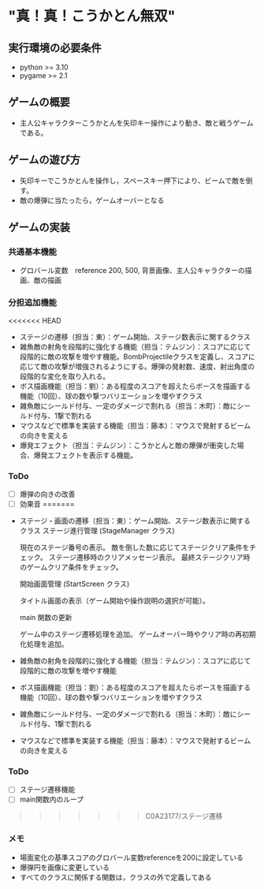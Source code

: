 # "真！真！こうかとん無双"

## 実行環境の必要条件
* python >= 3.10
* pygame >= 2.1

## ゲームの概要
* 主人公キャラクターこうかとんを矢印キー操作により動き、敵と戦うゲームである。

## ゲームの遊び方
* 矢印キーでこうかとんを操作し，スペースキー押下により、ビームで敵を倒す。
* 敵の爆弾に当たったら，ゲームオーバーとなる

## ゲームの実装
### 共通基本機能
* グロバール変数　reference 200, 500, 背景画像、主人公キャラクターの描画、敵の描画

### 分担追加機能
<<<<<<< HEAD
* ステージの遷移（担当：東）：ゲーム開始、ステージ数表示に関するクラス
* 雑魚敵の射角を段階的に強化する機能（担当：テムジン）：スコアに応じて段階的に敵の攻撃を増やす機能。BombProjectileクラスを定義し、スコアに応じて敵の攻撃が増強されるようにする。爆弾の発射数、速度、射出角度の段階的な変化を取り入れる。
* ボス描画機能（担当：劉）：ある程度のスコアを超えたらボースを描画する機能（10回）、球の数や撃つバリエーションを増やすクラス
* 雑魚敵にシールド付与、一定のダメージで割れる（担当：木町）：敵にシールド付与、1撃で割れる
* マウスなどで標準を実装する機能（担当：藤本）：マウスで発射するビームの向きを変える
* 爆発エフェクト（担当：テムジン）：こうかとんと敵の爆弾が衝突した場合、爆発エフェクトを表示する機能。

### ToDo
- [ ] 爆弾の向きの改善
- [ ] 効果音
=======
* ステージ・画面の遷移（担当：東）：ゲーム開始、ステージ数表示に関するクラス
    ステージ進行管理 (StageManager クラス)

    現在のステージ番号の表示。
    敵を倒した数に応じてステージクリア条件をチェック。
    ステージ遷移時のクリアメッセージ表示。
    最終ステージクリア時のゲームクリア条件をチェック。

    開始画面管理 (StartScreen クラス)

    タイトル画面の表示（ゲーム開始や操作説明の選択が可能）。
    
    main 関数の更新

    ゲーム中のステージ遷移処理を追加。
    ゲームオーバー時やクリア時の再初期化処理を追加。

* 雑魚敵の射角を段階的に強化する機能（担当：テムジン）：スコアに応じて段階的に敵の攻撃を増やす機能
* ボス描画機能（担当：劉）：ある程度のスコアを超えたらボースを描画する機能（10回）、球の数や撃つバリエーションを増やすクラス
* 雑魚敵にシールド付与、一定のダメージで割れる（担当：木町）：敵にシールド付与、1撃で割れる
* マウスなどで標準を実装する機能（担当：藤本）：マウスで発射するビームの向きを変える

### ToDo
- [ ] ステージ遷移機能
- [ ] main関数内のループ
>>>>>>> C0A23177/ステージ遷移

### メモ
* 場面変化の基準スコアのグロバール変数referenceを200に設定している
* 爆弾円を画像に変更している
* すべてのクラスに関係する関数は，クラスの外で定義してある
